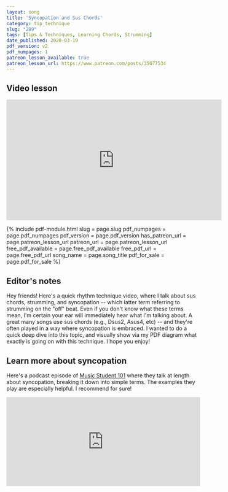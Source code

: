 ```yaml
---
layout: song
title: 'Syncopation and Sus Chords'
category: tip_technique
slug: "289"
tags: [Tips & Techniques, Learning Chords, Strumming]
date_published: 2020-03-19
pdf_version: v2
pdf_numpages: 1
patreon_lesson_available: true
patreon_lesson_url: https://www.patreon.com/posts/35077534
---
```


## Video lesson

<!-- Coming soon! -->

<iframe width="560" height="315" src="https://www.youtube.com/embed/OJLc3cWlYR4" frameborder="0" allow="accelerometer; autoplay; encrypted-media; gyroscope; picture-in-picture" allowfullscreen></iframe>

{% include pdf-module.html slug = page.slug pdf_numpages = page.pdf_numpages pdf_version = page.pdf_version has_patreon_url = page.patreon_lesson_url patreon_url = page.patreon_lesson_url free_pdf_available = page.free_pdf_available free_pdf_url = page.free_pdf_url song_name = page.song_title pdf_for_sale = page.pdf_for_sale %}

## Editor's notes

Hey friends! Here's a quick rhythm technique video, where I talk about sus chords, strumming, and syncopation -- which latter term referring to strumming on the "off" beat. Even if you don't know what these terms mean, I'm certain your ear will immediately hear what I'm talking about. A great many songs use sus chords (e.g., Dsus2, Asus4, etc) -- and they're often played in a way where syncopation is embraced. I wanted to do a quick deep dive into this topic, and visually show via my PDF diagram what exactly is going on with this technique. I hope you enjoy!

## Learn more about syncopation

Here's a podcast episode of [Music Student 101](https://musicstudent101.com/86-syncopation.html) where they talk at length about syncopation, breaking it down into simple terms. The examples they play are especially helpful. I recommend for sure!

<iframe src="https://open.spotify.com/embed-podcast/episode/25mVAYSduDTH3YDqCyX0UP" width="100%" height="232" frameborder="0" allowtransparency="true" allow="encrypted-media"></iframe>

